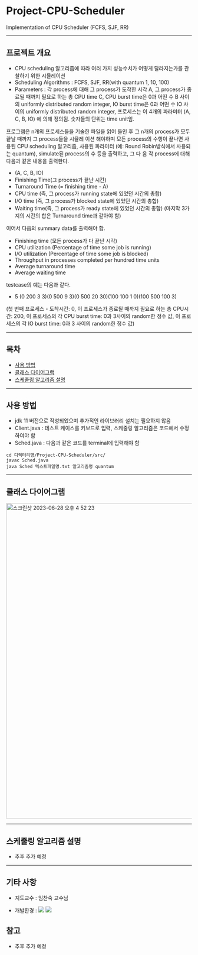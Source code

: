 # Project-CPU-Scheduler
Implementation of CPU Scheduler (FCFS, SJF, RR)

---

## 프로젝트 개요

- CPU scheduling 알고리즘에 따라 여러 가지 성능수치가 어떻게 달라지는가를 관 찰하기 위한 시뮬레이션
- Scheduling Algorithms : FCFS, SJF, RR(with quantum 1, 10, 100)
- Parameters : 각 process에 대해 그 process가 도착한 시각 A, 그 process가 종료될 때까지 필요로 하는 총 CPU time C,
CPU burst time은 0과 어떤 수 B 사이의 uniformly distributed random integer, IO burst time은 0과 어떤 수 IO 사이의 uniformly distributed random integer,
프로세스는 이 4개의 파라미터 (A, C, B, IO) 에 의해 정의됨. 숫자들의 단위는 time unit임.


프로그램은 n개의 프로세스들을 기술한 파일을 읽어 들인 후 그 n개의 process가 모두 끝날 때까지 그 process들을 시뮬레 이션 해야하며
모든 process의 수행이 끝나면 사용된 CPU scheduling 알고리즘, 사용된 파라미터 (예: Round Robin방식에서 사용되는 quantum),
simulate된 process의 수 등을 출력하고, 그 다 음 각 process에 대해 다음과 같은 내용을 출력한다.

- (A, C, B, IO)
- Finishing Time(그 process가 끝난 시간)
- Turnaround Time (= finishing time - A)
- CPU time (즉, 그 process가 running state에 있었던 시간의 총합)
- I/O time (즉, 그 process가 blocked state에 있었던 시간의 총합)
- Waiting time(즉, 그 process가 ready state에 있었던 시간의 총합) (마지막 3가지의 시간의 합은 Turnaround time과 같아야 함)

이어서 다음의 summary data를 출력해야 함.
- Finishing time (모든 process가 다 끝난 시각)
- CPU utilization (Percentage of time some job is running)
- I/O utilization (Percentage of time some job is blocked)
- Throughput in processes completed per hundred time units
- Average turnaround time
- Average waiting time

testcase의 예는 다음과 같다.

- 5 (0 200 3 3)(0 500 9 3)(0 500 20 30)(100 100 1 0)(100 500 100 3)

(첫 번째 프로세스 - 도착시간: 0, 이 프로세스가 종료될 때까지 필요로 하는 총 CPU시간: 200,
이 프로세스의 각 CPU burst time: 0과 3사이의 random한 정수 값, 이 프로세스의 각 IO burst time: 0과 3 사이의 random한 정수 값)

---

## 목차

- [사용 방법](#사용-방법)
- [클래스 다이어그램](#클래스-다이어그램)
- [스케줄링 알고리즘 설명](#스케줄링-알고리즘-설명)

---

## 사용 방법

-   jdk 11 버전으로 작성되었으며 추가적인 라이브러리 설치는 필요하지 않음
-   Client.java : 테스트 케이스를 키보드로 입력, 스케줄링 알고리즘은 코드에서 수정하여야 함
-   Sched.java : 다음과 같은 코드를 terminal에 입력해야 함

```
cd 디렉터리명/Project-CPU-Scheduler/src/
javac Sched.java
java Sched 텍스트파일명.txt 알고리즘명 quantum
```

---

## 클래스 다이어그램

<img width="854" alt="스크린샷 2023-06-28 오후 4 52 23" src="https://github.com/juintination/Project-CPU-Scheduler/assets/89019601/e65035a7-a3b8-4242-89e6-30eb88ff3e59">

---

## 스케줄링 알고리즘 설명

- 추후 추가 예정

---

## 기타 사항

- 지도교수 : 임찬숙 교수님

- 개발환경 : <img src="https://img.shields.io/badge/IntelliJ IDEA-000000?style=for-the-badge&logo=IntelliJ IDEA&logoColor=white"> <img src="https://img.shields.io/badge/Visual Studio Code-007ACC?style=for-the-badge&logo=Visual Studio Code&logoColor=white">

## 참고

- 추후 추가 예정
